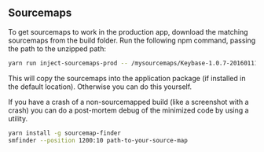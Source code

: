 
## Sourcemaps

To get sourcemaps to work in the production app, download the matching sourcemaps from the build folder.
Run the following npm command, passing the path to the unzipped path:

```sh
yarn run inject-sourcemaps-prod -- /mysourcemaps/Keybase-1.0.7-20160111080008+1049d47.map
```

This will copy the sourcemaps into the application package (if installed in the default location). Otherwise you can do this yourself.

If you have a crash of a non-sourcemapped build (like a screenshot with a crash) you can do a post-mortem debug of the minimized code by using a utility.

```sh
yarn install -g sourcemap-finder
smfinder --position 1200:10 path-to-your-source-map
```
